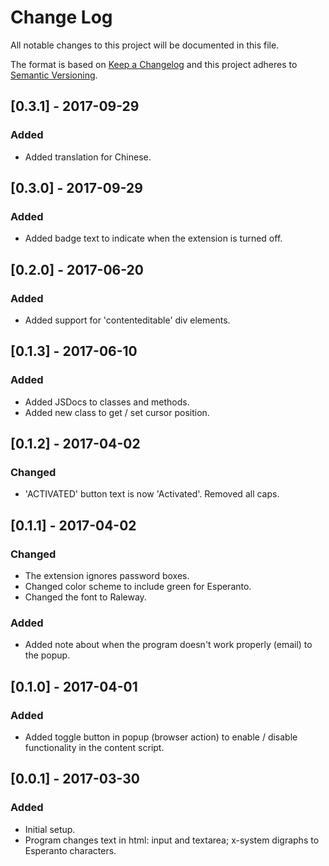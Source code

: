 # Change Log
All notable changes to this project will be documented in this file.

The format is based on [Keep a Changelog](http://keepachangelog.com/)
and this project adheres to [Semantic Versioning](http://semver.org/).

## [0.3.1] - 2017-09-29
### Added
- Added translation for Chinese.

## [0.3.0] - 2017-09-29
### Added
- Added badge text to indicate when the extension is turned off.

## [0.2.0] - 2017-06-20
### Added
- Added support for 'contenteditable' div elements.

## [0.1.3] - 2017-06-10
### Added
- Added JSDocs to classes and methods.
- Added new class to get / set cursor position.

## [0.1.2] - 2017-04-02
### Changed
- 'ACTIVATED' button text is now 'Activated'. Removed all caps.

## [0.1.1] - 2017-04-02
### Changed
- The extension ignores password boxes.
- Changed color scheme to include green for Esperanto.
- Changed the font to Raleway.
### Added
- Added note about when the program doesn't work properly (email) to the popup.

## [0.1.0] - 2017-04-01
### Added
- Added toggle button in popup (browser action) to enable / disable functionality in the content script. 

## [0.0.1] - 2017-03-30
### Added
- Initial setup.
- Program changes text in html: input and textarea; x-system digraphs to Esperanto characters.
